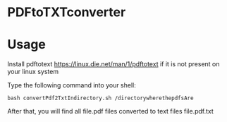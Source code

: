 # PDFtoTXTconverter

# Usage

Install pdftotext https://linux.die.net/man/1/pdftotext if it is not present on your linux system


Type the following command into your shell:

    bash convertPdf2TxtIndirectory.sh /directorywherethepdfsAre

After that, you will find all file.pdf files converted to text files file.pdf.txt


